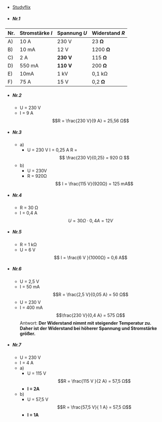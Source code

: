  - [Studyflix](https://studyflix.de/elektrotechnik/ohmsches-gesetz-1819)

- ##### Nr.1

| Nr. | Stromstärke *I* | Spannung *U* | Widerstand *R* |
| --- | --------------- | ------------ | -------------- |
| A)  | 10 A            | 230 V        | 23 **Ω**       |
| B)  | 10 mA           | 12 V         | 1200 **Ω**     |
| C)  | 2 A             | **230 V**    | 115 **Ω**      |
| D)  | 550 mA          | **110 V**    | 200 **Ω**      |
| E)  | 10mA            | 1 kV         | 0,1 kΩ         |
| F)  | 75 A            | 15 V         | 0,2 **Ω**      |

- ##### Nr.2
	- U = 230 V
	- I = 9 A$$R = \frac{230 V}{9 A} = 25,56 Ω$$

- ##### Nr.3
	- a) 
		- U = 230 V
    I = 0,25 A R =
    $$
		\frac{230 V}{0,25} = 920 Ω
    $$
	- b) 
		- U = 230V
		- R = 920Ω$$ I = \frac{115 V}{920Ω} = 125 mA$$
- ##### Nr.4
	 - R = 30 Ω
	- I = 0,4 A	$$U= 30 Ω\cdot 0,4 A = 12 V$$
- ##### Nr.5
	- R = 1 kΩ
	- U = 6 V$$ I = \frac{6 V }{1000Ω}  = 0,6 A$$
- ##### Nr.6
	- U = 2,5 V
	- I = 50 mA$$R = \frac{2,5 V}{0,05 A} = 50 Ω$$
	- U = 230 V
	- I = 400 mA$$\frac{230 V}{0,4 A} = 575 Ω$$
	Antwort: **Der Widerstand  nimmt mit steigender Temperatur zu. Daher ist der Widerstand bei höherer Spannung und Stromstärke größer.**

- ##### Nr.7
	- U = 230 V
	- I = 4 A
	- a)      
		- U = 115 V$$R = \frac{115 V }{2 A} = 57,5 Ω$$
		-  **I = 2A**
	- b)      
		- U = 57,5 V$$R = \frac{57,5 V}{ 1 A} = 57,5 Ω$$
		- **I = 1A**


